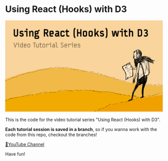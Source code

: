 # Using React (Hooks) with D3

![alt text](./cover.png)

This is the code for the video tutorial series "Using React (Hooks) with D3".

**Each tutorial session is saved in a branch**,
so if you wanna work with the code from this repo, checkout the branches!

[🔗YouTube Channel](https://www.youtube.com/channel/UCKfcSawDV88REF9jVwqqbag)

Have fun!
